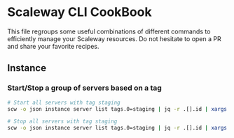 # Scaleway CLI CookBook

This file regroups some useful combinations of different commands to efficiently manage your Scaleway resources.
Do not hesitate to open a PR and share your favorite recipes.

## Instance

### Start/Stop a group of servers based on a tag
```bash
# Start all servers with tag staging
scw -o json instance server list tags.0=staging | jq -r .[].id | xargs scw instance server start -w

# Stop all servers with tag staging
scw -o json instance server list tags.0=staging | jq -r .[].id | xargs scw instance server stop -w
```
